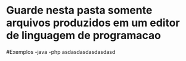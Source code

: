 # Guarde nesta pasta somente arquivos produzidos em um editor de linguagem de programacao
#Exemplos
-java
-php
asdasdasdasdasdasd